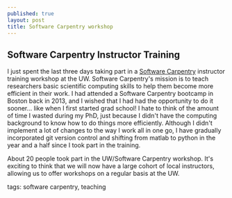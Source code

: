 ```yaml
---
published: true
layout: post
title: Software Carpentry workshop
---
```


## Software Carpentry Instructor Training

I just spent the last three days taking part in a [Software Carpentry](http://software-carpentry.org/) instructor training workshop at the UW. Software Carpentry's mission is to teach researchers basic scientific computing skills to help them become more efficient in their work. I had attended a Software Carpentry bootcamp in Boston back in 2013, and I wished that I had had the opportunity to do it sooner... like when I first started grad school! I hate to think of the amount of time I wasted during my PhD, just because I didn't have the computing background to know how to do things more efficiently. Although I didn't implement a lot of changes to the way I work all in one go, I have gradually incorporated git version control and shifting from matlab to python in the year and a half since I took part in the training. 

About 20 people took part in the UW/Software Carpentry workshop. It's exciting to think that we will now have a large cohort of local instructors, allowing us to offer workshops on a regular basis at the UW.

tags: software carpentry, teaching
